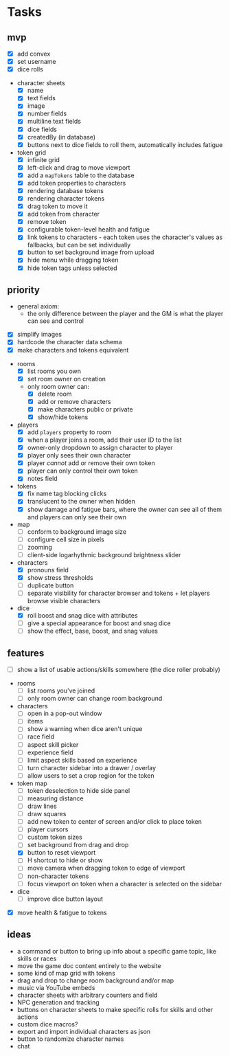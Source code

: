 # Tasks

## mvp

- [x] add convex
- [x] set username
- [x] dice rolls
- character sheets
  - [x] name
  - [x] text fields
  - [x] image
  - [x] number fields
  - [x] multiline text fields
  - [x] dice fields
  - [x] createdBy (in database)
  - [x] buttons next to dice fields to roll them, automatically includes fatigue
- token grid
  - [x] infinite grid
  - [x] left-click and drag to move viewport
  - [x] add a `mapTokens` table to the database
  - [x] add token properties to characters
  - [x] rendering database tokens
  - [x] rendering character tokens
  - [x] drag token to move it
  - [x] add token from character
  - [x] remove token
  - [x] configurable token-level health and fatigue
  - [x] link tokens to characters - each token uses the character's values as fallbacks, but can be set individually
  - [x] button to set background image from upload
  - [x] hide menu while dragging token
  - [x] hide token tags unless selected

## priority

- general axiom:
  - the only difference between the player and the GM is what the player can see and control
- [x] simplify images
- [x] hardcode the character data schema
- [x] make characters and tokens equivalent
- rooms
  - [x] list rooms you own
  - [x] set room owner on creation
  - only room owner can:
    - [x] delete room
    - [x] add or remove characters
    - [x] make characters public or private
    - [x] show/hide tokens
- players
  - [x] add `players` property to room
  - [x] when a player joins a room, add their user ID to the list
  - [x] owner-only dropdown to assign character to player
  - [x] player only sees their own character
  - [x] player _cannot_ add or remove their own token
  - [x] player can only control their own token
  - [x] notes field
- tokens
  - [x] fix name tag blocking clicks
  - [x] translucent to the owner when hidden
  - [x] show damage and fatigue bars, where the owner can see all of them and players can only see their own
- map
  - [ ] conform to background image size
  - [ ] configure cell size in pixels
  - [ ] zooming
  - [ ] client-side logarhythmic background brightness slider
- characters
  - [x] pronouns field
  - [x] show stress thresholds
  - [ ] duplicate button
  - [ ] separate visibility for character browser and tokens + let players browse visible characters
- dice
  - [x] roll boost and snag dice with attributes
  - [ ] give a special appearance for boost and snag dice
  - [ ] show the effect, base, boost, and snag values

## features

- [ ] show a list of usable actions/skills somewhere (the dice roller probably)
- rooms
  - [ ] list rooms you've joined
  - [ ] only room owner can change room background
- characters
  - [ ] open in a pop-out window
  - [ ] items
  - [ ] show a warning when dice aren't unique
  - [ ] race field
  - [ ] aspect skill picker
  - [ ] experience field
  - [ ] limit aspect skills based on experience
  - [ ] turn character sidebar into a drawer / overlay
  - [ ] allow users to set a crop region for the token
- token map
  - [ ] token deselection to hide side panel
  - [ ] measuring distance
  - [ ] draw lines
  - [ ] draw squares
  - [ ] add new token to center of screen and/or click to place token
  - [ ] player cursors
  - [ ] custom token sizes
  - [ ] set background from drag and drop
  - [x] button to reset viewport
  - [ ] H shortcut to hide or show
  - [ ] move camera when dragging token to edge of viewport
  - [ ] non-character tokens
  - [ ] focus viewport on token when a character is selected on the sidebar
- dice
  - [ ] improve dice button layout
- [x] move health & fatigue to tokens

## ideas

- a command or button to bring up info about a specific game topic, like skills or races
- move the game doc content entirely to the website
- some kind of map grid with tokens
- drag and drop to change room background and/or map
- music via YouTube embeds
- character sheets with arbitrary counters and field
- NPC generation and tracking
- buttons on character sheets to make specific rolls for skills and other actions
- custom dice macros?
- export and import individual characters as json
- button to randomize character names
- chat

